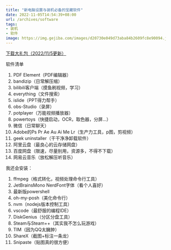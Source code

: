 ```yaml
---
title: "新电脑设置与装机必备的宝藏软件"
date: 2022-11-05T14:54:39+08:00
url: /archives/software
tags: 
- 装机
- 软件
image: https://img.gejiba.com/images/d20730e049d73aba84b2609fc8e90094.jpg
---
```


[下载大礼包（2022/11/5更新）](https://www.aliyundrive.com/s/UibA8yHJLAs)

软件清单
1. PDF Element（PDF编辑器）
2. bandizip（日常解压缩）
3. bilibili客户端（摸鱼刷视频，学习）
4. everything（文件搜索）
5. islide（PPT得力帮手）
6. obs-Studio（录屏）
7. potplayer（万能视频播放器）
8.  powertoys（快捷启动，OCR，取色器，分屏...）
9.  微信（日常聊天）
10. Adobe的Ps Pr Ae Au Ai Me Lr（生产力工具，p图，剪视频）
11. geek uninstaller（干干净净卸载软件）
12. 阿里云盘（最良心的云存储网盘）
13. 百度网盘（限速，尽量别用，资源多，不得不下载）
14. 网易云音乐（放松解压听音乐）

我还会安装：
1. ffmpeg（格式转化，视频处理命令行工具）
2. JetBrainsMono NerdFont字体（看个人喜好）
3. 最新版powershell
4. oh-my-posh（美化命令行）
5. nvm（nodejs版本控制工具）
6. vscode（最舒服的编程IDE）
7. DiskGenius（分区分盘工具）
8. Steam与Steam++（其实我不怎么玩游戏）
9. TIM（因为QQ太臃肿）
10. ShareX（截图+标注一条龙）
11. Snipaste（贴图真的很方便）
